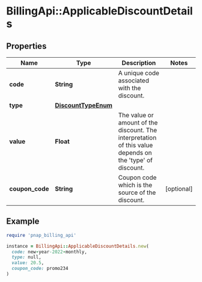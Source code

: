 # BillingApi::ApplicableDiscountDetails

## Properties

| Name | Type | Description | Notes |
| ---- | ---- | ----------- | ----- |
| **code** | **String** | A unique code associated with the discount. |  |
| **type** | [**DiscountTypeEnum**](DiscountTypeEnum.md) |  |  |
| **value** | **Float** | The value or amount of the discount. The interpretation of this value depends on the &#39;type&#39; of discount.  |  |
| **coupon_code** | **String** | Coupon code which is the source of the discount. | [optional] |

## Example

```ruby
require 'pnap_billing_api'

instance = BillingApi::ApplicableDiscountDetails.new(
  code: new-year-2022-monthly,
  type: null,
  value: 20.5,
  coupon_code: promo234
)
```

